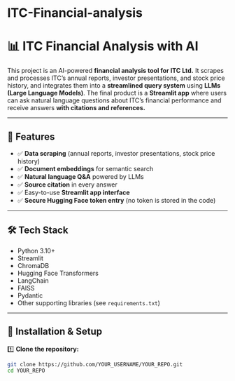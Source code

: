 # ITC-Financial-analysis
# 📊 ITC Financial Analysis with AI

This project is an AI-powered **financial analysis tool for ITC Ltd.** It scrapes and processes ITC’s annual reports, investor presentations, and stock price history, and integrates them into a **streamlined query system** using **LLMs (Large Language Models)**. The final product is a **Streamlit app** where users can ask natural language questions about ITC’s financial performance and receive answers **with citations and references.**

---

## 🚀 Features

- ✅ **Data scraping** (annual reports, investor presentations, stock price history)
- ✅ **Document embeddings** for semantic search
- ✅ **Natural language Q&A** powered by LLMs
- ✅ **Source citation** in every answer
- ✅ Easy-to-use **Streamlit app interface**
- ✅ **Secure Hugging Face token entry** (no token is stored in the code)

---

## 🛠️ Tech Stack

- Python 3.10+
- Streamlit
- ChromaDB
- Hugging Face Transformers
- LangChain
- FAISS
- Pydantic
- Other supporting libraries (see `requirements.txt`)

---

## 🔧 Installation & Setup

1️⃣ **Clone the repository:**

```bash
git clone https://github.com/YOUR_USERNAME/YOUR_REPO.git
cd YOUR_REPO
